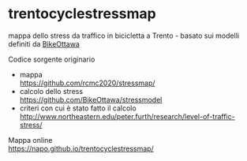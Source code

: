 # trentocyclestressmap
mappa dello stress da traffico in bicicletta a Trento - basato sui modelli definiti da [BikeOttawa](https://github.com/BikeOttawa)


Codice sorgente originario
- mappa<br/>https://github.com/rcmc2020/stressmap/
- calcolo dello stress<br/>https://github.com/BikeOttawa/stressmodel
- criteri con cui è stato fatto il calcolo<br/>http://www.northeastern.edu/peter.furth/research/level-of-traffic-stress/


Mappa online<br/>https://napo.github.io/trentocyclestressmap/
